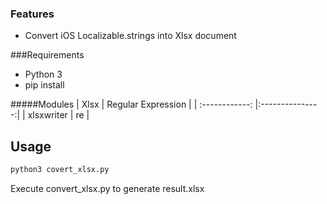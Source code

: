 ### Features

- Convert iOS Localizable.strings into Xlsx document

###Requirements

* Python 3
* pip install

#####Modules
| Xlsx  | Regular Expression  | 
| :------------: |:---------------:|
| xlsxwriter | re |

## Usage
```bash
python3 covert_xlsx.py
```
Execute convert_xlsx.py to generate result.xlsx
